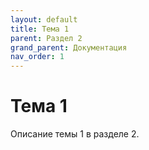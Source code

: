 ```yaml
---
layout: default
title: Тема 1
parent: Раздел 2
grand_parent: Документация
nav_order: 1
---
```


# Тема 1

Описание темы 1 в разделе 2.